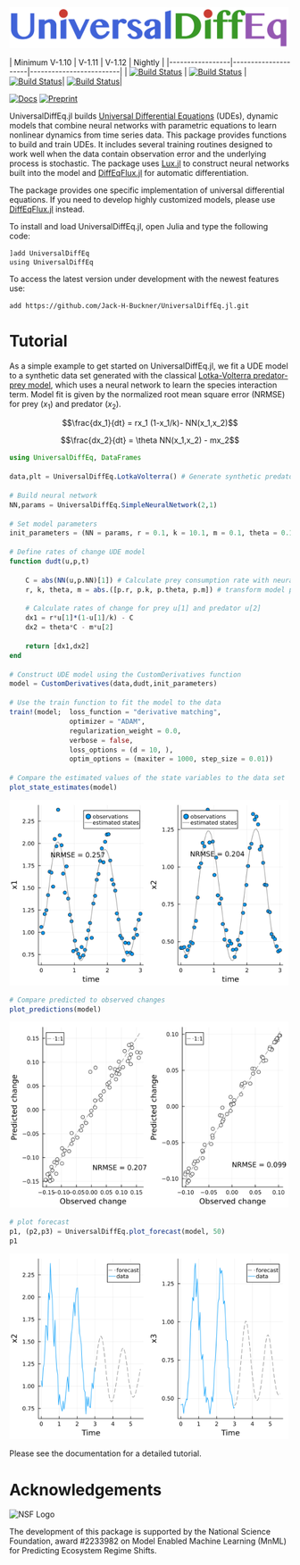 <img alt="Package logo" width = "500px" src="README images/Package_logo.png" />


| Minimum V-1.10 | V-1.11 | V-1.12 | Nightly |
|-----------------|---------------------|-------------------------|
| [![Build Status](https://github.com/jarroyoe/UniversalDiffEq.jl/actions/workflows/CI-V1-10.yml/badge.svg)](https://github.com/jarroyoe/UniversalDiffEq.jl/actions/workflows/CI-V1-10.yml) | [![Build Status](https://github.com/jarroyoe/UniversalDiffEq.jl/actions/workflows/CI-V1-11.yml/badge.svg)](https://github.com/jarroyoe/UniversalDiffEq.jl/actions/workflows/CI-V1-11.yml) | [![Build Status](https://github.com/jarroyoe/UniversalDiffEq.jl/actions/workflows/CI-V1-12.yml/badge.svg)](https://github.com/jarroyoe/UniversalDiffEq.jl/actions/workflows/CI-V1-12.yml)| [![Build Status](https://github.com/jarroyoe/UniversalDiffEq.jl/actions/workflows/CI-Nightly.yml/badge.svg)](https://github.com/jarroyoe/UniversalDiffEq.jl/actions/workflows/CI-Nightly.yml)|


[![Docs](https://img.shields.io/badge/docs-dev-blue)](https://jack-h-buckner.github.io/UniversalDiffEq.jl/dev/)
[![Preprint](https://img.shields.io/badge/preprint-arXiv-red)](https://arxiv.org/abs/2410.09233)

UniversalDiffEq.jl builds [Universal Differential Equations](https://arxiv.org/abs/2001.04385) (UDEs), dynamic models that combine neural networks with parametric equations to learn nonlinear dynamics from time series data. This package provides functions to build and train UDEs. It includes several training routines designed to work well when the data contain observation error and the underlying process is stochastic. The package uses [Lux.jl](https://lux.csail.mit.edu/stable/) to construct neural networks built into the model and [DiffEqFlux.jl](https://github.com/SciML/DiffEqFlux.jl) for automatic differentiation.

The package provides one specific implementation of universal differential equations. If you need to develop highly customized models, please use [DiffEqFlux.jl](https://github.com/SciML/DiffEqFlux.jl) instead.

To install and load UniversalDiffEq.jl, open Julia and type the following code:

```
]add UniversalDiffEq
using UniversalDiffEq
```

To access the latest version under development with the newest features use:

```
add https://github.com/Jack-H-Buckner/UniversalDiffEq.jl.git
```

# Tutorial
As a simple example to get started on UniversalDiffEq.jl, we fit a UDE model to a synthetic data set generated with the classical [Lotka-Volterra predator-prey model](https://en.wikipedia.org/wiki/Lotka%E2%80%93Volterra_equations), which uses a neural network to learn the species interaction term. Model fit is given by the normalized root mean square error (NRMSE) for prey ($x_1$) and predator ($x_2$).

```math
\frac{dx_1}{dt} = rx_1 (1-x_1/k)- NN(x_1,x_2)
```

```math
\frac{dx_2}{dt} = \theta NN(x_1,x_2) - mx_2
```

```julia
using UniversalDiffEq, DataFrames

data,plt = UniversalDiffEq.LotkaVolterra() # Generate synthetic predator prey data

# Build neural network
NN,params = UniversalDiffEq.SimpleNeuralNetwork(2,1)

# Set model parameters
init_parameters = (NN = params, r = 0.1, k = 10.1, m = 0.1, theta = 0.1)

# Define rates of change UDE model
function dudt(u,p,t)

    C = abs(NN(u,p.NN)[1]) # Calculate prey consumption rate with neural network
    r, k, theta, m = abs.([p.r, p.k, p.theta, p.m]) # transform model parameters to get positive values

    # Calculate rates of change for prey u[1] and predator u[2]
    dx1 = r*u[1]*(1-u[1]/k) - C
    dx2 = theta*C - m*u[2]

    return [dx1,dx2]
end

# Construct UDE model using the CustomDerivatives function
model = CustomDerivatives(data,dudt,init_parameters)

# Use the train function to fit the model to the data
train!(model;  loss_function = "derivative matching",
               optimizer = "ADAM",
               regularization_weight = 0.0,
               verbose = false,
               loss_options = (d = 10, ),
               optim_options = (maxiter = 1000, step_size = 0.01))

# Compare the estimated values of the state variables to the data set
plot_state_estimates(model)
```

<img alt="Lotka-Volterra Predictions" width = "500px" src="README images/state_plot.png" />

```julia
# Compare predicted to observed changes
plot_predictions(model)
```
<img alt="Lotka-Volterra States" width = "500px" src="README images/predictions_plot.png" />

```julia
# plot forecast
p1, (p2,p3) = UniversalDiffEq.plot_forecast(model, 50)
p1
```
<img alt="Lotka-Volterra States" width = "500px" src="README images/forecast_plot.png" />

Please see the documentation for a detailed tutorial.

# Acknowledgements
<img alt="NSF Logo" width="200px" src="README images/NSF_logo.png" />

The development of this package is supported by the National Science Foundation, award \#2233982 on Model Enabled Machine Learning (MnML) for Predicting Ecosystem Regime Shifts.
